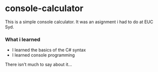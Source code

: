 # console-calculator
This is a simple console calculator. It was an asignment i had to do at EUC Syd.

### What i learned
 - I learned the basics of the C# syntax
 - I learned console programming
 
 There isn't much to say about it...
